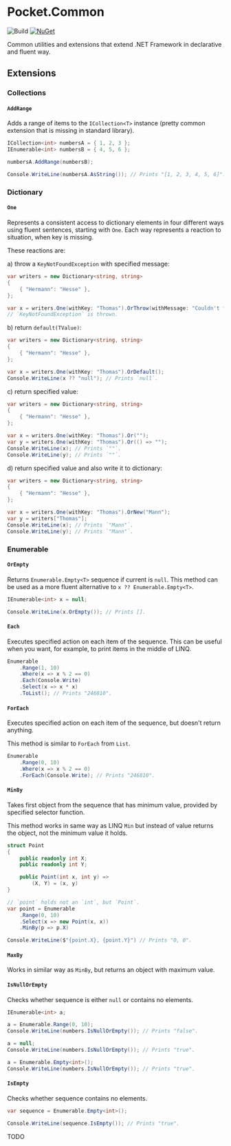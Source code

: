 # Pocket.Common

![Build](https://github.com/JoshuaLight/pocket.net/workflows/Build/badge.svg)
[![NuGet](https://img.shields.io/nuget/v/Pocket.svg)](https://www.nuget.org/packages/Pocket)

Common utilities and extensions that extend .NET Framework in declarative and fluent way.

## Extensions

### Collections

#### `AddRange`

Adds a range of items to the `ICollection<T>` instance (pretty common extension that is missing in standard library).

```cs
ICollection<int> numbersA = { 1, 2, 3 };
IEnumerable<int> numbersB = { 4, 5, 6 };

numbersA.AddRange(numbersB);

Console.WriteLine(numbersA.AsString()); // Prints "[1, 2, 3, 4, 5, 6]".
```

### Dictionary

#### `One`

Represents a consistent access to dictionary elements in four different ways using fluent sentences, starting with `One`. Each way represents a reaction to situation, when key is missing.

These reactions are:

a) throw a `KeyNotFoundException` with specified message:
```cs
var writers = new Dictionary<string, string>
{
    { "Hermann": "Hesse" },
};

var x = writers.One(withKey: "Thomas").OrThrow(withMessage: "Couldn't find `Thomas`.");
// `KeyNotFoundException` is thrown.
```

b) return `default(TValue)`:
```cs
var writers = new Dictionary<string, string>
{
    { "Hermann": "Hesse" },
};

var x = writers.One(withKey: "Thomas").OrDefault();
Console.WriteLine(x ?? "null"); // Prints `null`.
```

c) return specified value:
```cs
var writers = new Dictionary<string, string>
{
    { "Hermann": "Hesse" },
};

var x = writers.One(withKey: "Thomas").Or("");
var y = writers.One(withKey: "Thomas").Or(() => "");
Console.WriteLine(x); // Prints `""`.
Console.WriteLine(y); // Prints `""`.
```

d) return specified value and also write it to dictionary:
```cs
var writers = new Dictionary<string, string>
{
    { "Hermann": "Hesse" },
};

var x = writers.One(withKey: "Thomas").OrNew("Mann");
var y = writers["Thomas"];
Console.WriteLine(x); // Prints `"Mann"`.
Console.WriteLine(y); // Prints `"Mann"`.
```

### Enumerable

#### `OrEmpty`

Returns `Enumerable.Empty<T>` sequence if current is `null`. This method can be used
as a more fluent alternative to `x ?? Enumerable.Empty<T>`.

```cs
IEnumerable<int> x = null;

Console.WriteLine(x.OrEmpty()); // Prints [].
```

#### `Each`

Executes specified action on each item of the sequence. This can be useful when you want,
for example, to print items in the middle of LINQ.

``` cs
Enumerable
    .Range(1, 10)
    .Where(x => x % 2 == 0)
    .Each(Console.Write)
    .Select(x => x * x)
    .ToList(); // Prints "246810".
```

#### `ForEach`

Executes specified action on each item of the sequence, but doesn't return anything.

This method is similar to `ForEach` from `List`.

``` cs
Enumerable
    .Range(0, 10)
    .Where(x => x % 2 == 0)
    .ForEach(Console.Write); // Prints "246810".
```

#### `MinBy`

Takes first object from the sequence that has minimum value, provided by specified selector function.

This method works in same way as LINQ `Min` but instead of value returns the object, not the minimum value it holds.

``` cs
struct Point
{
    public readonly int X;
    public readonly int Y;

    public Point(int x, int y) =>
        (X, Y) = (x, y)
}

// `point` holds not an `int`, but `Point`.
var point = Enumerable
    .Range(0, 10)
    .Select(x => new Point(x, x))
    .MinBy(p => p.X)

Console.WriteLine($"{point.X}, {point.Y}") // Prints "0, 0".
```

#### `MaxBy`

Works in similar way as `MinBy`, but returns an object with maximum value.

#### `IsNullOrEmpty`

Checks whether sequence is either `null` or contains no elements.

``` cs
IEnumerable<int> a;

a = Enumerable.Range(0, 10);
Console.WriteLine(numbers.IsNullOrEmpty()); // Prints "false".

a = null;
Console.WriteLine(numbers.IsNullOrEmpty()); // Prints "true".

a = Enumerable.Empty<int>();
Console.WriteLine(numbers.IsNullOrEmpty()); // Prints "true".
```

#### `IsEmpty`

Checks whether sequence contains no elements.

``` cs
var sequence = Enumerable.Empty<int>();

Console.WriteLine(sequence.IsEmpty()); // Prints "true".
```

TODO

